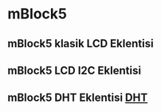 # mBlock5
## mBlock5 klasik LCD  Eklentisi
## mBlock5 LCD I2C Eklentisi
## mBlock5 DHT Eklentisi [DHT](https://github.com/serhatkagans/mBlock5/blob/main/dht_eklentisi.md)

